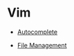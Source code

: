 # Vim

* [Autocomplete](https://github.com/ogirginc/Notes/blob/master/lib/Vim/autocomplete.md)

* [File Management](https://github.com/ogirginc/Notes/blob/master/lib/Vim/file-management.md)

